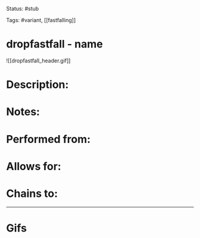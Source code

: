 Status: #stub

Tags: #variant, [[fastfalling]]

# dropfastfall - name
![[dropfastfall_header.gif]]
# Description:


# Notes:


# Performed from:


# Allows for:


# Chains to:


___
# Gifs
